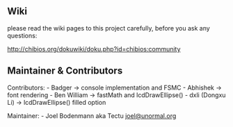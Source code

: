 ## Wiki
please read the wiki pages to this project carefully, before you ask any questions:

http://chibios.org/dokuwiki/doku.php?id=chibios:community



## Maintainer & Contributors
Contributors:
				- Badger 			-> console implementation and FSMC
				- Abhishek 			-> font rendering
				- Ben William		-> fastMath and lcdDrawEllipse()
				- dxli (Dongxu Li)	-> lcdDrawEllipse() filled option

Maintainer:
				- Joel Bodenmann aka Tectu <joel@unormal.org>


